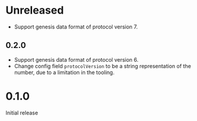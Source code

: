 # Unreleased

- Support genesis data format of protocol version 7.

## 0.2.0

- Support genesis data format of protocol version 6.
- Change config field `protocolVersion` to be a string representation of the number, due to a limitation in the tooling.

# 0.1.0

Initial release

